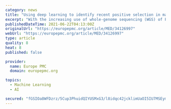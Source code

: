 ```yaml
---
category: news
title: "Using deep learning to identify recent positive selection in malaria parasite sequence data."
excerpt: "With the increasing use of whole-genome sequencing (WGS) of Plasmodium DNA, the potential of deep learning models to detect loci under recent positive selection, historically signals of drug resistance, was evaluated. The deep learning approach can detect ..."
publishedDateTime: 2021-06-22T04:13:00Z
originalUrl: "https://europepmc.org/article/MED/34126997"
webUrl: "https://europepmc.org/article/MED/34126997"
type: article
quality: 8
heat: 8
published: false

provider:
  name: Europe PMC
  domain: europepmc.org

topics:
  - Machine Learning
  - AI

secured: "fGSIOa8WFDzrz/5Cup3PhuidQIYUSMxG3/l8idqc42jcklimUaOI5IU7MSEym3WADRWLANwWPSWGv33LDafLyHYSgTxK06QtDWF1kGHZOJPHLf4Y+w+G/M07DjnSSuaW9tadbXgWnazO2iFuNpVgDJqIZmQgUzkNZXnPpbsOE6Wi8ZPXAPF9Y8nOC8Ay/eB90AYibozie4IaPTuAbFXmLUnzwWujWYc4JeGK7nNFhF2tHxellsv9lTfjuZ1cDGODaYmFG6Rh1GnM+NTvuUsOk71BY5wQx+ZZmRwshW7l+SFc6cpoIep1J3exHUFRYtHgRZmvTN7qkxy50y39fDYICUi/eQTrBv4NFGcKs9pZdBM=;anTmVzj5XbyGMluXXeQ2HA=="
---
```


